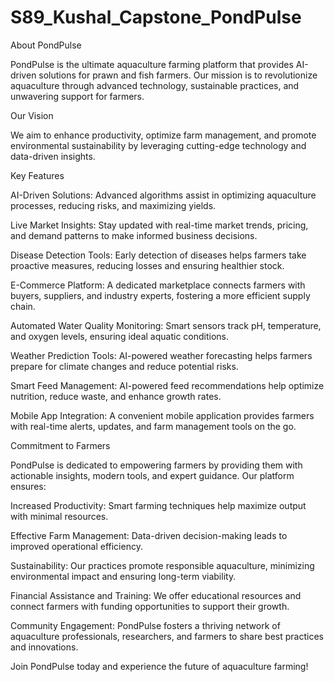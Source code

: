 # S89_Kushal_Capstone_PondPulse


About PondPulse

PondPulse is the ultimate aquaculture farming platform that provides AI-driven solutions for prawn and fish farmers. Our mission is to revolutionize aquaculture through advanced technology, sustainable practices, and unwavering support for farmers.

Our Vision

We aim to enhance productivity, optimize farm management, and promote environmental sustainability by leveraging cutting-edge technology and data-driven insights.

Key Features

AI-Driven Solutions: Advanced algorithms assist in optimizing aquaculture processes, reducing risks, and maximizing yields.

Live Market Insights: Stay updated with real-time market trends, pricing, and demand patterns to make informed business decisions.

Disease Detection Tools: Early detection of diseases helps farmers take proactive measures, reducing losses and ensuring healthier stock.

E-Commerce Platform: A dedicated marketplace connects farmers with buyers, suppliers, and industry experts, fostering a more efficient supply chain.

Automated Water Quality Monitoring: Smart sensors track pH, temperature, and oxygen levels, ensuring ideal aquatic conditions.

Weather Prediction Tools: AI-powered weather forecasting helps farmers prepare for climate changes and reduce potential risks.

Smart Feed Management: AI-powered feed recommendations help optimize nutrition, reduce waste, and enhance growth rates.

Mobile App Integration: A convenient mobile application provides farmers with real-time alerts, updates, and farm management tools on the go.

Commitment to Farmers

PondPulse is dedicated to empowering farmers by providing them with actionable insights, modern tools, and expert guidance. Our platform ensures:

Increased Productivity: Smart farming techniques help maximize output with minimal resources.

Effective Farm Management: Data-driven decision-making leads to improved operational efficiency.

Sustainability: Our practices promote responsible aquaculture, minimizing environmental impact and ensuring long-term viability.

Financial Assistance and Training: We offer educational resources and connect farmers with funding opportunities to support their growth.

Community Engagement: PondPulse fosters a thriving network of aquaculture professionals, researchers, and farmers to share best practices and innovations.

Join PondPulse today and experience the future of aquaculture farming!

